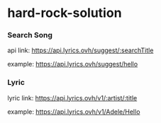 # hard-rock-solution
### Search Song
api link: https://api.lyrics.ovh/suggest/:searchTitle

example: https://api.lyrics.ovh/suggest/hello

### Lyric
lyric link: https://api.lyrics.ovh/v1/:artist/:title

example: https://api.lyrics.ovh/v1/Adele/Hello
